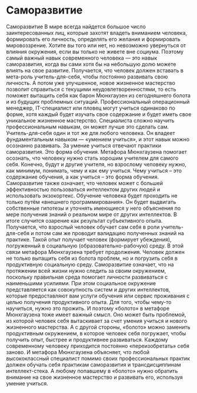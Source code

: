# Саморазвитие

Саморазвитие
В мире всегда найдется большое число заинтересованных лиц, которые захотят владеть вниманием человека, формировать его личность, определять его желания и формировать мировоззрение. Хотите вы того или нет, но невозможно увернуться от влияния окружения, если вы только не живете вне социума. Поэтому самый важный навык современного человека — это навык саморазвития, когда вы сами хотя бы на небольшую долю можете влиять на свое развитие. 
Получается, что человек должен вставать в мета-роль учитель-для-себя, чтобы постоянно развивать свою личность. А потом уже улучшенное, новое жизненное мастерство позволит справиться с текущими неудовлетворенностями, то есть поможет вытащить себя как барон Мюнхгаузен из сегодняшнего болота и из будущих проблемных ситуаций.
Профессиональный операционный менеджер, IT-специалист или пловец могут учиться одинаково по форме, хотя каждый будет изучать свое содержание и будет иметь свое уникальное жизненное мастерство. Специалиста сложно научить профессиональным навыкам, он может лучше это сделать сам. Учитель-для-себя один и тот же для любого человека. Он владеет фундаментальным навыком — «умением учиться», и этот навык можно осознанно развивать. За умение учиться отвечают практики саморазвития. Это форма обучения. 
Метафора Мюнхгаузена помогает осознать, что человеку нужно стать хорошим учителем для самого себя. Конечно, будут и другие учителя, но взрослому человеку нужно, как минимум, понимать, чему и как ему учиться. Чему учиться – это содержание обучения, а как учиться – это форма обучения.
Саморазвитие также означает, что человек может с большей эффективностью пользоваться интеллектом других людей и использовать экзокортекс. Обучение человека будет проходить не только путём «внешнего программирования». Он будет выдвигать собственные гипотезы и уточнять имеющиеся у него объяснения по мере получения знаний о реальном мире от других интеллектов. В итоге случится озарение как результат субъективного опыта.
Получается, что взрослый человек обучает сам себя в роли учитель-для-себя и потом сам же проводит валидацию полученных знаний на практике. Такой опыт получает человек (формирует убеждения), погруженный в социальную (образовательно-рабочую) среду. В этой связи метафора Мюнхгаузена требует продолжения. Человек должен не только вытащить себя из болота проблем, но и погрузить себя в продуктивную социальную среду. 
Саморазвитие означает, что на протяжении всей жизни нужно следить за своим окружением, поскольку правильная среда помогает личности развиваться с наименьшими усилиями. При этом социальное окружение представляется как совокупность систем и других интеллектов, которые предоставляют вам услуги обучения или сервис проживания с целью получения продуктивного опыта.
Для того, чтобы чему-то научиться, нужно это прожить. И поэтому «болото» в метафоре Мюнхгаузена тоже имеет важный смысл. Оно может быть проблемой, из которой человек себя вытаскивает за счет умения учиться и нового жизненного мастерства. А с другой стороны, «болото» можно заменить продуктивным окружением, в которое человек себя погружает, чтобы получить опыт, быстрее и продуктивнее развиваться.
Каждому современному человеку приходится постоянно «переизобретать» себя заново. И метафора Мюнхгаузена объясняет, что любой высококлассный специалист помимо своих профессиональных практик должен обучать себя практикам саморазвития и трансдисциплинам интеллект-стека. А любому попавшему в «болото» нужно обратить внимание на свое жизненное мастерство и развивать его, используя умение учиться.
